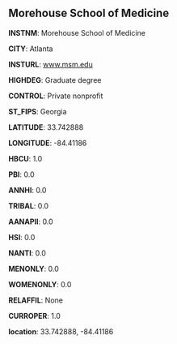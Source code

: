 
Morehouse School of Medicine
---
**INSTNM**: Morehouse School of Medicine

**CITY**: Atlanta

**INSTURL**: www.msm.edu

**HIGHDEG**: Graduate degree

**CONTROL**: Private nonprofit

**ST_FIPS**: Georgia

**LATITUDE**: 33.742888

**LONGITUDE**: -84.41186

**HBCU**: 1.0

**PBI**: 0.0

**ANNHI**: 0.0

**TRIBAL**: 0.0

**AANAPII**: 0.0

**HSI**: 0.0

**NANTI**: 0.0

**MENONLY**: 0.0

**WOMENONLY**: 0.0

**RELAFFIL**: None

**CURROPER**: 1.0

**location**: 33.742888, -84.41186